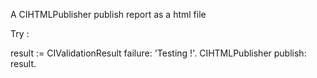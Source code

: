 A CIHTMLPublisher publish report as a html file

Try : 


result := CIValidationResult failure: 'Testing !'.
CIHTMLPublisher  publish: result.